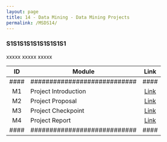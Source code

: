 ```yaml
---
layout: page
title: 14 - Data Mining - Data Mining Projects
permalink: /MSDS14/
---
```


<h3>S1S1S1S1S1S1S1S1S1</h3>

xxxxx xxxxx xxxxx

| ID | Module                     |Link|
|:--:|----------------------------|:--:|
|####|############################|####|
| M1 | Project Introduction       |[Link](/02-MSDS-Courses/MSDS12/M1/)|
| M2 | Project Proposal           |[Link](/02-MSDS-Courses/MSDS12/M2/)|
| M3 |Project Checkpoint          |[Link](/02-MSDS-Courses/MSDS12/M3/)|
| M4 | Project Report             |[Link](/02-MSDS-Courses/MSDS12/M4/)|
|####|############################|####|

